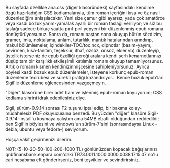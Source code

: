 Bu sayfada özellikle ana.css (diğer klasöründeki) sayfasındaki kendime özgü hazırladığım CSS kodlamalarıyla, tüm roman içeriğini kısa ve öz nasıl düzenlediğim anlaşılacaktır. Yani size çamur gibi ayarsız, yada çok amatörce veya kasdi bozuk yarım-yamalak ayarlı bir roman taslağı veriliyor; ve siz bu taslağı sadece birkaç saatta pırıl-pırıl yepyeni bir düzenlenmiş epub romana dönüştürüyorsunuz. Sonra da, romanı baştan sona okuyup bütün sözdizim, gramer, imla, noktalama, anlam, tutarlılık, mantık hatalarından arındırıp, makul bölümlemeler, içindekiler-TOC/toc.ncx, dipnotlar (basım-yayım, çevirmen, kısa-tanıtım, teşekkür, ithaf, özsöz, önsöz, ekler vb) düzenleyip, üstelik isterseniz de epub özelliği gereği aralara kendi şerh kenarnotlarınızı düşüp tam bir karşılıklı etkileşimli katılımla romanı okuyup tamamlıyorsunuz. Artık o romanı kısmen kendinizinmişcesine sahipleniyorsunuz. Ayrıca böylesi kasdi bozuk epub düzenlemeler, isteyene korkunç epub-roman düzenleme tecrübesi ve sürekli pratiği kazandırıyor... Bence bozuk epub'ları Sigil'le düzenleme eğlencesinden vazgeçmeyin.

"Diğer" klasörüne birer adet ham ve işlenmiş epub-roman koyuyorum; CSS kodlama sihrini idrak edebilesiniz diye.

Sigil, sürüm-0.9.14 sonrası F2 tuşunu iptal edip, bir bakıma kolay-müdahelesiz PDF okuyucusuna benzedi. Bu yüzden "diğer" klasöre Sigil-0.9.14-install'u koymaya çalıştım ama 54MB ebatlı olduğundan reddedildi; ben Sigil'in böylesini ve windows'un sürüm-7'sini (sonrasındaysa Linux -debia, ubuntu veya fedora-) seviyorum.

Hoşça vakit geçirmenizi dilerim.

NOT: (5-10-20-50-100-200-1000 TL) gönlünüzden kopacak bağışlarınızı qnbfinansbank.enpara.com'daki TR73.0011.1000.0000.0038.1715.07 no'lu cari hesabıma eft gönderirseniz, beni teşvikler ve sevindirirsiniz.
